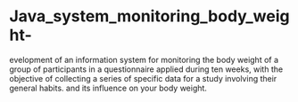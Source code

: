 # Java_system_monitoring_body_weight-
evelopment of an information system for monitoring the body weight of a group of participants in a questionnaire applied during ten weeks, with the objective of collecting a series of specific data for a study involving their general habits. and its influence on your body weight.
